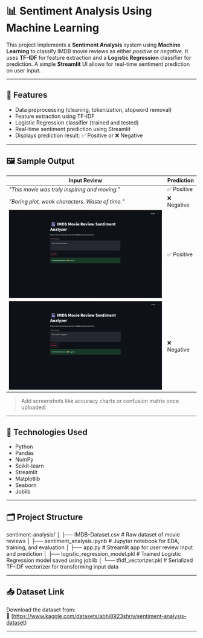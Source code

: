 # 📊 Sentiment Analysis Using Machine Learning

This project implements a **Sentiment Analysis** system using **Machine Learning** to classify IMDB movie reviews as either *positive* or *negative*. It uses **TF-IDF** for feature extraction and a **Logistic Regression** classifier for prediction. A simple **Streamlit** UI allows for real-time sentiment prediction on user input.

---

## 📌 Features

* Data preprocessing (cleaning, tokenization, stopword removal)
* Feature extraction using TF-IDF
* Logistic Regression classifier (trained and tested)
* Real-time sentiment prediction using Streamlit
* Displays prediction result: ✅ Positive or ❌ Negative

---

## 🖼 Sample Output

| Input Review                                 | Prediction  |
|---------------------------------------------|-------------|
| *"This movie was truly inspiring and moving."* | ✅ Positive  |
| *"Boring plot, weak characters. Waste of time."* | ❌ Negative  |
| ![sample](https://github.com/AmanDagar144/Sentiment-Analysis-Project/blob/main/image/image_01.png) | ✅ Positive  |
| ![sample](https://github.com/AmanDagar144/Sentiment-Analysis-Project/blob/main/image/image_02.png) | ❌ Negative  |

> Add screenshots like accuracy charts or confusion matrix once uploaded:


---

## 🧠 Technologies Used

* Python
* Pandas
* NumPy
* Scikit-learn
* Streamlit
* Matplotlib
* Seaborn
* Joblib

---

## 🗂️ Project Structure

sentiment-analysis/
│
├── IMDB-Dataset.csv                # Raw dataset of movie reviews
│
├── sentiment_analysis.ipynb        # Jupyter notebook for EDA, training, and evaluation
│
├── app.py                          # Streamlit app for user review input and prediction
│
├── logistic_regression_model.pkl   # Trained Logistic Regression model saved using joblib
│
└── tfidf_vectorizer.pkl            # Serialized TF-IDF vectorizer for transforming input data

---

## 📥 Dataset Link

Download the dataset from:  
🔗 [https://www.kaggle.com/datasets/abhi8923shriv/sentiment-analysis-dataset)

---




